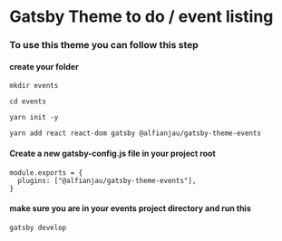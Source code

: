 # Gatsby Theme to do / event listing

### To use this theme you can follow this step

#### create your folder

`mkdir events`

`cd events`

`yarn init -y`

`yarn add react react-dom gatsby @alfianjau/gatsby-theme-events`

#### Create a new gatsby-config.js file in your project root

~~~
module.exports = {
  plugins: ["@alfianjau/gatsby-theme-events"],
} 
~~~

#### make sure you are in your events project directory and run this

` gatsby develop `